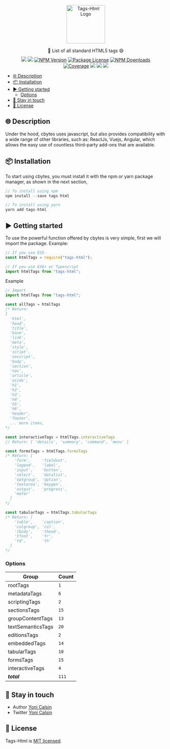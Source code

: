 <p align="center">
  <a href="https://github.com/yonicb/tags-html" target="blank"><img src="https://i.ibb.co/Gx11swj/tags-html-logo.png" width="120" alt="Tags-Html Logo" /></a>
</p>

<p align="center" style="max-width: 600px; margin: 10px auto;">
📖 List of all standard HTML5 tags 😄
</p>
<p align="center" style="max-width: 450px; margin: auto;">
   <a href="https://github.com/yonicb/tags-html"><img src="https://img.shields.io/badge/all_contributors-1-orange.svg?style=flat-square" /></a>
   <a href="https://github.com/yonicb/tags-html"><img src="https://img.shields.io/spiget/stars/1000?color=brightgreen&label=Star&logo=github" /></a>
   <a href="https://www.npmjs.com/tags-html" target="_blank">
   <img src="https://img.shields.io/npm/v/tags-html" alt="NPM Version" /></a>
   <a href="https://www.npmjs.com/tags-html" target="_blank">
   <img src="https://img.shields.io/npm/l/tags-html" alt="Package License" /></a>
   <a href="https://www.npmjs.com/tags-html" target="_blank">
   <img src="https://img.shields.io/npm/dm/tags-html" alt="NPM Downloads" /></a>
   <a href="https://github.com/yonicb/tags-html" target="_blank">
   <img src="https://s3.amazonaws.com/assets.coveralls.io/badges/coveralls_95.svg" alt="Coverage" /></a>
   <a href="https://github.com/yonicb/tags-html"><img src="https://img.shields.io/badge/Github%20Page-tags.html-yellow?style=flat-square&logo=github" /></a>
   <a href="https://github.com/yonicb"><img src="https://img.shields.io/badge/Author-Yoni%20Calsin-blueviolet?style=flat-square&logo=appveyor" /></a>
   <a href="https://twitter.com/yonicalsin" target="_blank">
   <img src="https://img.shields.io/twitter/follow/yonicalsin.svg?style=social&label=Follow"></a>
</p>

- [🌐 Description](#🌐-description)
- [📦 Installation](#📦-installation)
- [▶️ Getting started](#▶️-getting-started)
  - [Options](#options)
- [🎩 Stay in touch](#🎩-stay-in-touch)
- [📜 License](#📜-License)

## 🌐 Description

<p>
Under the hood, cbytes uses javascript, but also provides compatibility with a wide range of other libraries, such as: ReactJs, Vuejs, Angular, which allows the easy use of countless third-party add-ons that are available.
</p>

## 📦 Installation
<p>
To start using cbytes, you must install it with the npm or yarn package manager, as shown in the next section,
</p>

```ts
// To install using npm
npm install --save tags-html

// To install using yarn
yarn add tags-html
```

## ▶️ Getting started
<p>
To use the powerful function offered by cbytes is very simple, first we will import the package. Example:</p>

```js
// If you use ES5-
const htmlTags = require("tags-html");

// If you use ES6+ or Typescript
import htmlTags from "tags-html";
```

<p>
Example
</p>


```js
// Import
import htmlTags from "tags-html";

const allTags = htmlTags
/* Return: 
[
  'html',
  'head',
  'title',
  'base',
  'link',
  'meta',
  'style',
  'script',
  'noscript',
  'body',
  'section',
  'nav',
  'article',
  'aside',
  'h1',
  'h2',
  'h3',
  'h4',
  'h5',
  'h6',
  'header',
  'footer',
  ... more items,
*/

const interactiveTags = htmlTags.interactiveTags
// Return: [ 'details', 'summary', 'command', 'menu' ]

const formsTags = htmlTags.formsTags
/* Return: [
    'form',     'fieldset',
    'legend',   'label',
    'input',    'button',
    'select',   'datalist',
    'optgroup', 'option',
    'textarea', 'keygen',
    'output',   'progress',
    'meter'
  ]
*/

const tabularTags = htmlTags.tabularTags
/* Return: [
    'table',    'caption',
    'colgroup', 'col',
    'tbody',    'thead',
    'tfoot',    'tr',
    'td',       'th'
  ]
*/

```

### Options

| Group    | Count     |
|---------|----------|
| rootTags   | `1` |
| metadataTags | `6` |
| scriptingTags   | `2` |
| sectionsTags   | `15` |
| groupContentTags   | `13` |
| textSemanticsTags   | `20` |
| editionsTags   | `2` |
| embeddedTags   | `14` |
| tabularTags   | `10` |
| formsTags   | `15` |
| interactiveTags   | `4` |
| ***total*** |  `111`|


## 🎩 Stay in touch

* Author [Yoni Calsin](https://github.com/yonicb)
* Twitter [Yoni Calsin](https://twitter.com/yonicalsin)

## 📜 License

Tags-Html is [MIT licensed](LICENSE).
